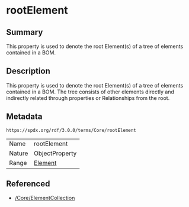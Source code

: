 <!-- Automatically generated by spec-parser v2.1.0 on 2024-06-17T15:44:58.460830+00:00 -->
<!-- SPDX-License-Identifier: Community-Spec-1.0 -->

# rootElement

## Summary

This property is used to denote the root Element(s) of a tree of elements contained in a BOM.


## Description

This property is used to denote the root Element(s) of a tree of elements contained in a BOM.
The tree consists of other elements directly and indirectly related through properties or Relationships from the root.


## Metadata

`https://spdx.org/rdf/3.0.0/terms/Core/rootElement`


| | |
|---|---|
| Name | rootElement |
| Nature | ObjectProperty |
| Range | [Element](../Classes/Element.md) |




## Referenced

- [/Core/ElementCollection](../../Core/Classes/ElementCollection.md)

